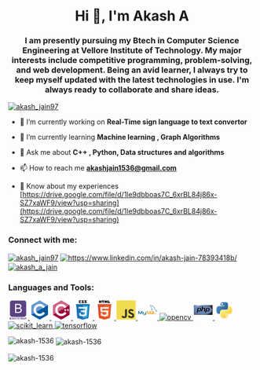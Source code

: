 <h1 align="center">Hi 👋, I'm Akash A</h1>
<h3 align="center">I am presently pursuing my Btech in Computer Science Engineering at Vellore Institute of Technology. My major interests include competitive programming, problem-solving, and web development. Being an avid learner, I always try to keep myself updated with the latest technologies in use. I'm always ready to collaborate and share ideas.</h3>

<p align="left"> <a href="https://twitter.com/akash_jain97" target="blank"><img src="https://img.shields.io/twitter/follow/akash_jain97?logo=twitter&style=for-the-badge" alt="akash_jain97" /></a> </p>

- 🔭 I’m currently working on **Real-Time sign language to text convertor**

- 🌱 I’m currently learning **Machine learning , Graph Algorithms**

- 💬 Ask me about **C++ , Python, Data structures and algorithms**

- 📫 How to reach me **akashjain1536@gmail.com**

- 📄 Know about my experiences [https://drive.google.com/file/d/1le9dbboas7C_6xrBL84j86x-SZ7xaWF9/view?usp=sharing](https://drive.google.com/file/d/1le9dbboas7C_6xrBL84j86x-SZ7xaWF9/view?usp=sharing)

<h3 align="left">Connect with me:</h3>
<p align="left">
<a href="https://twitter.com/akash_jain97" target="blank"><img align="center" src="https://raw.githubusercontent.com/rahuldkjain/github-profile-readme-generator/master/src/images/icons/Social/twitter.svg" alt="akash_jain97" height="30" width="40" /></a>
<a href="https://linkedin.com/in/https://www.linkedin.com/in/akash-jain-78393418b/" target="blank"><img align="center" src="https://raw.githubusercontent.com/rahuldkjain/github-profile-readme-generator/master/src/images/icons/Social/linked-in-alt.svg" alt="https://www.linkedin.com/in/akash-jain-78393418b/" height="30" width="40" /></a>
<a href="https://www.leetcode.com/akash_a_jain" target="blank"><img align="center" src="https://raw.githubusercontent.com/rahuldkjain/github-profile-readme-generator/master/src/images/icons/Social/leet-code.svg" alt="akash_a_jain" height="30" width="40" /></a>
</p>

<h3 align="left">Languages and Tools:</h3>
<p align="left"> <a href="https://getbootstrap.com" target="_blank"> <img src="https://raw.githubusercontent.com/devicons/devicon/master/icons/bootstrap/bootstrap-plain-wordmark.svg" alt="bootstrap" width="40" height="40"/> </a> <a href="https://www.cprogramming.com/" target="_blank"> <img src="https://raw.githubusercontent.com/devicons/devicon/master/icons/c/c-original.svg" alt="c" width="40" height="40"/> </a> <a href="https://www.w3schools.com/cpp/" target="_blank"> <img src="https://raw.githubusercontent.com/devicons/devicon/master/icons/cplusplus/cplusplus-original.svg" alt="cplusplus" width="40" height="40"/> </a> <a href="https://www.w3schools.com/css/" target="_blank"> <img src="https://raw.githubusercontent.com/devicons/devicon/master/icons/css3/css3-original-wordmark.svg" alt="css3" width="40" height="40"/> </a> <a href="https://www.w3.org/html/" target="_blank"> <img src="https://raw.githubusercontent.com/devicons/devicon/master/icons/html5/html5-original-wordmark.svg" alt="html5" width="40" height="40"/> </a> <a href="https://developer.mozilla.org/en-US/docs/Web/JavaScript" target="_blank"> <img src="https://raw.githubusercontent.com/devicons/devicon/master/icons/javascript/javascript-original.svg" alt="javascript" width="40" height="40"/> </a> <a href="https://www.mysql.com/" target="_blank"> <img src="https://raw.githubusercontent.com/devicons/devicon/master/icons/mysql/mysql-original-wordmark.svg" alt="mysql" width="40" height="40"/> </a> <a href="https://opencv.org/" target="_blank"> <img src="https://www.vectorlogo.zone/logos/opencv/opencv-icon.svg" alt="opencv" width="40" height="40"/> </a> <a href="https://www.php.net" target="_blank"> <img src="https://raw.githubusercontent.com/devicons/devicon/master/icons/php/php-original.svg" alt="php" width="40" height="40"/> </a> <a href="https://www.python.org" target="_blank"> <img src="https://raw.githubusercontent.com/devicons/devicon/master/icons/python/python-original.svg" alt="python" width="40" height="40"/> </a> <a href="https://scikit-learn.org/" target="_blank"> <img src="https://upload.wikimedia.org/wikipedia/commons/0/05/Scikit_learn_logo_small.svg" alt="scikit_learn" width="40" height="40"/> </a> <a href="https://www.tensorflow.org" target="_blank"> <img src="https://www.vectorlogo.zone/logos/tensorflow/tensorflow-icon.svg" alt="tensorflow" width="40" height="40"/> </a> </p>

<p><img align="left" src="https://github-readme-stats.vercel.app/api/top-langs?username=akash-1536&show_icons=true&locale=en&layout=compact" alt="akash-1536" /></p>

<p>&nbsp;<img align="center" src="https://github-readme-stats.vercel.app/api?username=akash-1536&show_icons=true&locale=en" alt="akash-1536" /></p>

<p><img align="center" src="https://github-readme-streak-stats.herokuapp.com/?user=akash-1536&" alt="akash-1536" /></p>
